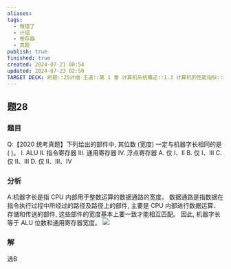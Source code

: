 ```yaml
---
aliases: 
tags:
  - 做错了
  - 计组
  - 寄存器
  - 真题
publish: true
finished: true
created: 2024-07-21 00:54
updated: 2024-07-23 02:50
TARGET DECK: 刷题::25计组-王道::第 1 章 计算机系统概述::1.3 计算机的性能指标::题28
---
```


## 题28
### 题目
Q:【2020 统考真题】下列给出的部件中, 其位数 (宽度) 一定与机器字长相同的是 ( )。
I. ALU II. 指令寄存器 III. 通用寄存器 IV. 浮点寄存器
A. 仅 I、II B. 仅 I、III C. 仅 II、III D. 仅 II、III、IV
### 分析
A:机器字长是指 CPU 内部用于整数运算的数据通路的宽度。
数据通路是指数据在指令执行过程中所经过的路径及路径上的部件, 主要是 CPU 内部进行数据运算、存储和传送的部件, 这些部件的宽度基本上要一致才能相互匹配。
因此, 机器字长等于 ALU 位数和通用寄存器宽度。
![](https://img.hwenyi.live/202407230251369.webp)
### 解
选B
<!--ID: 1721674773024-->
